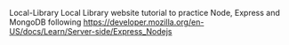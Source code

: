 Local-Library
Local Library website tutorial to practice Node, Express and MongoDB following https://developer.mozilla.org/en-US/docs/Learn/Server-side/Express_Nodejs
